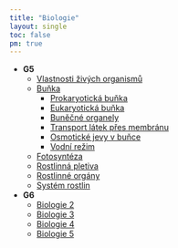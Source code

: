```yaml
---
title: "Biologie"
layout: single
toc: false
pm: true
---
```

- **G5**
    - [Vlastnosti živých organismů](/notes/school/biology/properties-of-living-organisms)
    - [Buňka](/notes/school/biology/cell)
        - [Prokaryotická buňka](/notes/school/biology/prokaryotic-cell)
        - [Eukaryotická buňka](/notes/school/biology/eukaryotic-cell)
        - [Buněčné organely](/notes/school/biology/cell-organels)
        - [Transport látek přes membránu](/notes/school/biology/matter-tranfer-through-cell-membrane)
        - [Osmotické jevy v buňce](/notes/school/biology/osmotic-processes-in-cells)
        - [Vodní režim](/notes/school/biology/water-and-living-organisms)
    - [Fotosyntéza](/notes/research/chemistry/biochemistry/dynamic-biochemistry/photosynthesis)
    - [Rostlinná pletiva](/notes/school/biology/vegetal-tissue)
    - [Rostlinné orgány](/notes/school/biology/plant-parts)
    - [Systém rostlin](/notes/school/biology/system-of-plants)
- **G6**
    - [Biologie 2](/notes/school/biology/bio2)
    - [Biologie 3](/notes/school/biology/bio3)
    - [Biologie 4](/notes/school/biology/bio4)
    - [Biologie 5](/notes/school/biology/bio5)